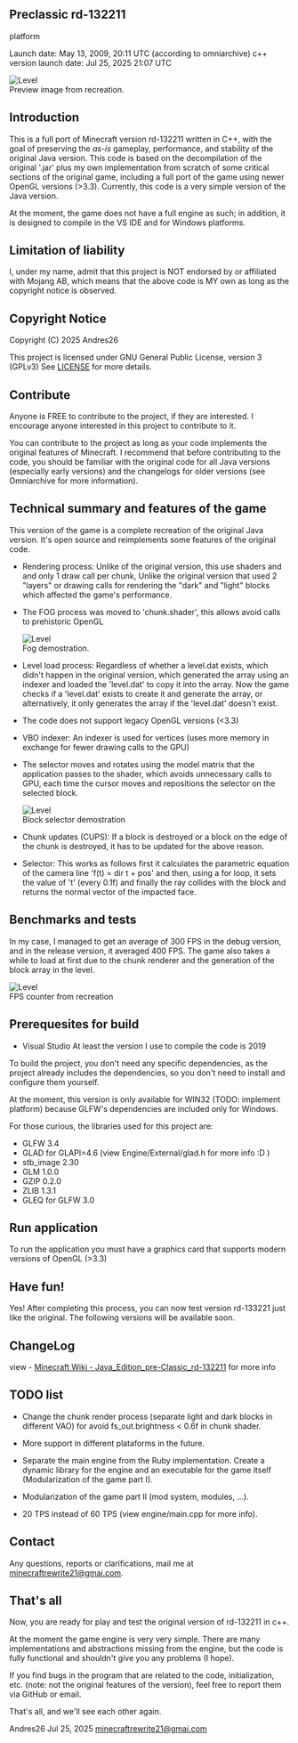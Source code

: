 
## Preclassic rd-132211
platform

Launch date: May 13, 2009, 20:11 UTC (according to omniarchive)
c++ version launch date: Jul 25, 2025 21:07 UTC

![Level](resources/preview.jpg)<br>
Preview image from recreation.

## Introduction

This is a full port of Minecraft version rd-132211 written in C++, with the goal 
of preserving the *as-is* gameplay, performance, and stability of the original 
Java version. This code is based on the decompilation of the original '.jar' plus 
my own implementation from scratch of some critical sections of the original game, 
including a full port of the game using newer OpenGL versions (>3.3). Currently, 
this code is a very simple version of the Java version.

At the moment, the game does not have a full engine as such; in addition, it is 
designed to compile in the VS IDE and for Windows platforms.

## Limitation of liability

I, under my name, admit that this project is NOT endorsed by or affiliated with 
Mojang AB, which means that the above code is MY own as long as the copyright 
notice is observed.

## Copyright Notice

Copyright (C) 2025 Andres26

This project is licensed under GNU General Public License, version 3 (GPLv3)
See [LICENSE](../../../LICENSE) for more details.

## Contribute

Anyone is FREE to contribute to the project, if they are interested. I encourage 
anyone interested in this project to contribute to it.

You can contribute to the project as long as your code implements the original 
features of Minecraft. I recommend that before contributing to the code, you 
should be familiar with the original code for all Java versions (especially early versions) 
and the changelogs for older versions (see Omniarchive for more information). 

## Technical summary and features of the game

This version of the game is a complete recreation of the original Java 
version. It's open source and reimplements some features of the original code.

- Rendering process: Unlike of the original version, this use shaders and 
  and only 1 draw call per chunk, Unlike the original version that used 2 "layers" 
  or drawing calls for rendering the "dark" and "light" blocks which affected the game's 
  performance.
  
- The FOG process was moved to 'chunk.shader', this allows avoid calls to prehistoric OpenGL

  ![Level](resources/fog.jpg)<br>
  Fog demostration.

- Level load process: Regardless of whether a level.dat exists, which didn't 
  happen in the original version, which generated the array using an indexer 
  and loaded the 'level.dat' to copy it into the array. Now the game checks if 
  a 'level.dat' exists to create it and generate the array, or alternatively, it 
  only generates the array if the 'level.dat' doesn't exist.

- The code does not support legacy OpenGL versions (<3.3)

- VBO indexer: An indexer is used for vertices (uses more memory in exchange for 
  fewer drawing calls to the GPU)
  
- The selector moves and rotates using the model matrix that the application 
  passes to the shader, which avoids unnecessary calls to GPU, each time the 
  cursor moves and repositions the selector on the selected block.
  
  ![Level](resources/selector.jpg)<br>
  Block selector demostration
  
- Chunk updates (CUPS): If a block is destroyed or a block on the edge of the chunk is 
  destroyed, it has to be updated for the above reason.
  
- Selector: This works as follows first it calculates the parametric equation of the camera 
  line 'f(t) = dir t + pos' and then, using a for loop, it sets the value of 't' 
  (every 0.1f) and finally the ray collides with the block and returns the normal vector
  of the impacted face.

## Benchmarks and tests

In my case, I managed to get an average of 300 FPS in the debug version, and in 
the release version, it averaged 400 FPS. The game also takes a while to load at 
first due to the chunk renderer and the generation of the block array in the level.

![Level](resources/benchmark.jpg)<br>
FPS counter from recreation

## Prerequesites for build

- Visual Studio At least the version I use to compile the code is 2019

To build the project, you don't need any specific dependencies, as the project 
already includes the dependencies, so you don't need to install and configure 
them yourself.

At the moment, this version is only available for WIN32 (TODO: implement platform) because 
GLFW's dependencies are included only for Windows.

For those curious, the libraries used for this project are:

- GLFW 3.4
- GLAD for GLAPI=4.6 (view Engine/External/glad.h for more info :D )
- stb_image 2.30
- GLM 1.0.0
- GZIP 0.2.0
- ZLIB 1.3.1
- GLEQ for GLFW 3.0

## Run application

To run the application you must have a graphics card that supports modern versions of OpenGL (>3.3)

## Have fun!

Yes! After completing this process, you can now test version rd-133221 just like the 
original. The following versions will be available soon.

## ChangeLog

view - [Minecraft Wiki - Java_Edition_pre-Classic_rd-132211](https://minecraft.gamepedia.com/Java_Edition_pre-Classic_rd-132211) for more info

## TODO list

- Change the chunk render process (separate light and dark blocks in different VAO) for avoid
  fs_out.brightness < 0.6f in chunk shader.
 
- More support in different plataforms in the future.

- Separate the main engine from the Ruby implementation. Create a dynamic library for the 
  engine and an executable for the game itself (Modularization of the game part I).
  
- Modularization of the game part II (mod system, modules, ...).

- 20 TPS instead of 60 TPS (view engine/main.cpp for more info).

## Contact

Any questions, reports or clarifications, mail me at minecraftrewrite21@gmai.com.

## That's all 

Now, you are ready for play and test the original version of rd-132211 in c++.

At the moment the game engine is very very simple. There are many implementations and 
abstractions missing from the engine, but the code is fully functional and shouldn't 
give you any problems (I hope).

If you find bugs in the program that are related to the code, initialization, 
etc. (note: not the original features of the version), feel free to report them via GitHub 
or email.

That's all, and we'll see each other again.

Andres26
Jul 25, 2025
minecraftrewrite21@gmai.com
